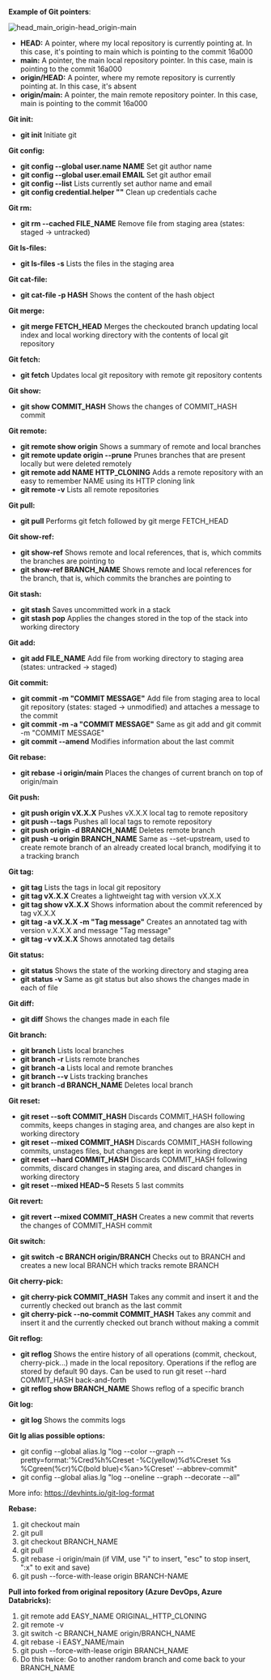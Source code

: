 **Example of Git pointers**:

![head_main_origin-head_origin-main](https://user-images.githubusercontent.com/22715620/212566175-67ba595f-acb8-4719-ba92-00734a0c2a60.png)

- **HEAD:** A pointer, where my local repository is currently pointing at.
In this case, it's pointing to main which is pointing to the commit
16a000
- **main:** A pointer, the main local repository pointer. In this case,
main is pointing to the commit 16a000
- **origin/HEAD:** A pointer, where my remote repository is currently
pointing at. In this case, it's absent
- **origin/main:** A pointer, the main remote repository pointer. In this
case, main is pointing to the commit 16a000

**Git init:**

- **git init** Initiate git

**Git config:**

- **git config \--global user.name NAME** Set git author name
- **git config \--global user.email EMAIL** Set git author email
- **git config \--list** Lists currently set author name and email
- **git config credential.helper ""** Clean up credentials cache

**Git rm:**

- **git rm \--cached FILE_NAME** Remove file from staging area (states: staged -\> untracked)

**Git ls-files:**

- **git ls-files -s** Lists the files in the staging area

**Git cat-file:**

- **git cat-file -p HASH** Shows the content of the hash object

**Git merge:**

- **git merge FETCH_HEAD** Merges the checkouted branch updating local index and local working directory with the contents of local git repository

**Git fetch:**

- **git fetch** Updates local git repository with remote git repository contents

**Git show:**

- **git show COMMIT_HASH** Shows the changes of COMMIT_HASH commit

**Git remote:**

- **git remote show origin** Shows a summary of remote and local branches
- **git remote update origin \--prune** Prunes branches that are present locally but were deleted remotely
- **git remote add NAME HTTP_CLONING** Adds a remote repository with an easy to remember NAME using its HTTP cloning link
- **git remote -v** Lists all remote repositories

**Git pull:**

- **git pull** Performs git fetch followed by git merge FETCH_HEAD

**Git show-ref:**

- **git show-ref** Shows remote and local references, that is, which commits the branches are pointing to
- **git show-ref BRANCH_NAME** Shows remote and local references for the branch, that is, which commits the branches are pointing to

**Git stash:**

- **git stash** Saves uncommitted work in a stack
- **git stash pop** Applies the changes stored in the top of the stack into working directory

**Git add:**

- **git add FILE_NAME** Add file from working directory to staging area (states: untracked -\> staged)

**Git commit:**

- **git commit -m "COMMIT MESSAGE"** Add file from staging area to local git repository (states: staged -\> unmodified) and attaches a message to the commit
- **git commit -m -a "COMMIT MESSAGE"** Same as git add and git commit -m "COMMIT MESSAGE"
- **git commit \--amend** Modifies information about the last commit

**Git rebase:**

- **git rebase -i origin/main** Places the changes of current branch on top of origin/main

**Git push:**

- **git push origin vX.X.X** Pushes vX.X.X local tag to remote repository
- **git push \--tags** Pushes all local tags to remote repository
- **git push origin -d BRANCH_NAME** Deletes remote branch
- **git push -u origin BRANCH_NAME** Same as \--set-upstream, used to create remote branch of an already created local branch, modifying it to a tracking branch

**Git tag:**

- **git tag** Lists the tags in local git repository
- **git tag vX.X.X** Creates a lightweight tag with version vX.X.X
- **git tag show vX.X.X** Shows information about the commit referenced by tag vX.X.X
- **git tag -a vX.X.X -m \"Tag message\"** Creates an annotated tag with version v.X.X.X and message \"Tag message\"
- **git tag -v vX.X.X** Shows annotated tag details

**Git status:**

- **git status** Shows the state of the working directory and staging area
- **git status -v** Same as git status but also shows the changes made in each of file

**Git diff:**

- **git diff** Shows the changes made in each file

**Git branch:**

- **git branch** Lists local branches
- **git branch -r** Lists remote branches
- **git branch -a** Lists local and remote branches
- **git branch \--v** Lists tracking branches
- **git branch -d BRANCH_NAME** Deletes local branch

**Git reset:**

- **git reset \--soft COMMIT_HASH** Discards COMMIT_HASH following commits, keeps changes in staging area, and changes are also kept in working directory
- **git reset \--mixed COMMIT_HASH** Discards COMMIT_HASH following commits, unstages files, but changes are kept in working directory
- **git reset \--hard COMMIT_HASH** Discards COMMIT_HASH following commits, discard changes in staging area, and discard changes in working directory
- **git reset \--mixed HEAD\~5** Resets 5 last commits

**Git revert:**

- **git revert \--mixed COMMIT_HASH** Creates a new commit that reverts the changes of COMMIT_HASH commit

**Git switch:**

- **git switch -c BRANCH origin/BRANCH** Checks out to BRANCH and creates a new local BRANCH which tracks remote BRANCH

**Git cherry-pick:**

- **git cherry-pick COMMIT_HASH** Takes any commit and insert it and the currently checked out branch as the last commit
- **git cherry-pick --no-commit COMMIT_HASH** Takes any commit and insert it and the currently checked out branch without making a commit

**Git reflog:**

- **git reflog** Shows the entire history of all operations (commit, checkout, cherry-pick...) made in the local repository. Operations if the reflog are stored by default 90 days. Can be used to run git reset --hard COMMIT_HASH back-and-forth
- **git reflog show BRANCH_NAME** Shows reflog of a specific branch

**Git log:**

- **git log** Shows the commits logs

**Git lg alias possible options:**

- git config \--global alias.lg \"log \--color \--graph \--pretty=format:\'%Cred%h%Creset -%C(yellow)%d%Creset %s %Cgreen(%cr)%C(bold blue)\<%an\>%Creset\' \--abbrev-commit\"
- git config \--global alias.lg \"log \--oneline \--graph \--decorate \--all\"

More info: https://devhints.io/git-log-format

**Rebase:**

1. git checkout main
2. git pull
3. git checkout BRANCH_NAME
4. git pull
5. git rebase -i origin/main (if VIM, use \"i\" to insert, \"esc\" to stop insert, \":x\" to exit and
save)
6. git push \--force-with-lease origin BRANCH-NAME

**Pull into forked from original repository (Azure DevOps, Azure Databricks):**

1. git remote add EASY_NAME ORIGINAL_HTTP_CLONING
2. git remote -v
3. git switch -c BRANCH_NAME origin/BRANCH_NAME
4. git rebase -i EASY_NAME/main
5. git push \--force-with-lease origin BRANCH_NAME
6. Do this twice: Go to another random branch and come back to your
BRANCH_NAME
